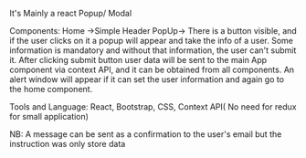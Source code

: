 It's Mainly a react Popup/ Modal

Components:
          Home ->Simple Header
          PopUp-> There is a button visible, and if the user clicks on it a popup will appear and take the info of a user. Some information is mandatory and without that information, the user can't submit it. After clicking submit button user data will be sent to the main App component via context API, and it can be obtained from all components. An alert window will appear if it can set the user information and again go to the home component.

Tools and Language: React, Bootstrap, CSS, Context API( No need for redux for small application)

NB: A message can be sent as a confirmation to the user's email but the instruction was only store data
